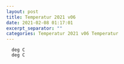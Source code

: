 ```yaml
---
layout: post
title: Temperatur 2021 v06
date: 2021-02-08 01:17:01
excerpt_separator: ""
categories: Temperatur 2021 v06 Temperatur
---
```

```
  deg C
  deg C
```
